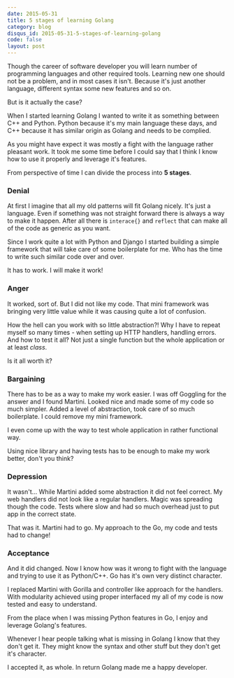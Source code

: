 ```yaml
---
date: 2015-05-31
title: 5 stages of learning Golang
category: blog
disqus_id: 2015-05-31-5-stages-of-learning-golang
code: false
layout: post
---
```


Though the career of software developer you will learn number of programming languages and other required tools. Learning new one should not be a problem, and in most cases it isn't. Because it's just another language, different syntax some new features and so on.

But is it actually the case?

When I started learning Golang I wanted to write it as something between C++ and Python. Python because it's my main language these days, and C++ because it has similar origin as Golang and needs to be complied.

As you might have expect it was mostly a fight with the language rather pleasant work. It took me some time before I could say that I think I know how to use it properly and leverage it's features.

From perspective of time I can divide the process into **5 stages**.

### Denial

At first I imagine that all my old patterns will fit Golang nicely. It's just a language. Even if something was not straight forward there is always a way to make it happen. After all there is `interace{}` and `reflect` that can make all of the code as generic as you want.

Since I work quite a lot with Python and Django I started building a simple framework that will take care of some boilerplate for me. Who has the time to write such similar code over and over.

It has to work. I will make it work!

### Anger

It worked, sort of. But I did not like my code. That mini framework was bringing very little value while it was causing quite a lot of confusion.

How the hell can you work with so little abstraction?! Why I have to repeat myself so many times - when setting up HTTP handlers, handling errors. And how to test it all? Not just a single function but the whole application or at least *class*.

Is it all worth it?

### Bargaining

There has to be as a way to make my work easier. I was off Goggling for the answer and I found Martini. Looked nice and made some of my code so much simpler. Added a level of abstraction, took care of so much boilerplate. I could remove my mini framework.

I even come up with the way to test whole application in rather functional way.

Using nice library and having tests has to be enough to make my work better, don't you think?

### Depression

It wasn't... While Martini added some abstraction it did not feel correct. My web handlers did not look like a regular handlers. Magic was spreading though the code. Tests where slow and had so much overhead just to put app in the correct state.

That was it. Martini had to go. My approach to the Go, my code and tests had to change!

### Acceptance

And it did changed. Now I know how was it wrong to fight with the language and trying to use it as Python/C++. Go has it's own very distinct character.

I replaced Martini with Gorilla and controller like approach for the handlers. With modularity achieved using proper interfaced my all of my code is now tested and easy to understand.

From the place when I was missing Python features in Go, I enjoy and leverage  Golang's features.

Whenever I hear people talking what is missing in Golang I know that they don't get it. They might know the syntax and other stuff but they don't get it's character.

I accepted it, as whole. In return Golang made me a happy developer.
